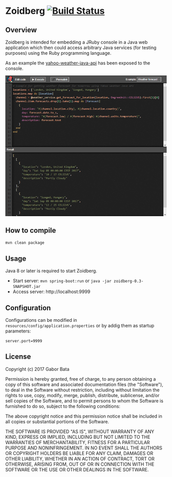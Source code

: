 # Zoidberg [![Build Status](https://travis-ci.org/gabor-bata/zoidberg.svg)](https://travis-ci.org/gabor-bata/zoidberg)

Overview
--------
Zoidberg is intended for embedding a JRuby console in a Java web application
which then could access arbitrary Java services (for testing purposes) using
the Ruby programming language.

As an example the
[yahoo-weather-java-api](https://github.com/fedy2/yahoo-weather-java-api)
has been exposed to the console.

![Zoidberg](https://raw.githubusercontent.com/gabor-bata/zoidberg/master/resources/zoidberg-screenshot.png)

How to compile
--------------

    mvn clean package

Usage
-----
Java 8 or later is required to start Zoidberg.

* Start server: `mvn spring-boot:run` or `java -jar zoidberg-0.3-SNAPSHOT.jar`
* Access server: http://localhost:9999

Configuration
-------------
Configurations can be modified in `resources/config/application.properties`
or by addig them as startup parameters:

    server.port=9999

License
-------
Copyright (c) 2017 Gabor Bata

Permission is hereby granted, free of charge, to any person obtaining a copy
of this software and associated documentation files (the "Software"), to deal
in the Software without restriction, including without limitation the rights
to use, copy, modify, merge, publish, distribute, sublicense, and/or sell
copies of the Software, and to permit persons to whom the Software is
furnished to do so, subject to the following conditions:

The above copyright notice and this permission notice shall be included in all
copies or substantial portions of the Software.

THE SOFTWARE IS PROVIDED "AS IS", WITHOUT WARRANTY OF ANY KIND, EXPRESS OR
IMPLIED, INCLUDING BUT NOT LIMITED TO THE WARRANTIES OF MERCHANTABILITY,
FITNESS FOR A PARTICULAR PURPOSE AND NONINFRINGEMENT. IN NO EVENT SHALL THE
AUTHORS OR COPYRIGHT HOLDERS BE LIABLE FOR ANY CLAIM, DAMAGES OR OTHER
LIABILITY, WHETHER IN AN ACTION OF CONTRACT, TORT OR OTHERWISE, ARISING FROM,
OUT OF OR IN CONNECTION WITH THE SOFTWARE OR THE USE OR OTHER DEALINGS IN THE
SOFTWARE.
